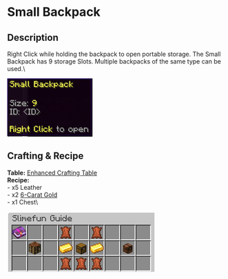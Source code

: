 # Small Backpack

## Description

Right Click while holding the backpack to open portable storage.  The Small Backpack has 9 storage Slots.  Multiple backpacks of the same type can be used.\


![](<../../../../.gitbook/assets/image (144).png>)

## Crafting & Recipe

**Table:** [Enhanced Crafting Table](../../basic-machines/enhanced-crafting-table.md)\
**Recipe:**\
\- x5 Leather\
\- x2 [6-Carat Gold](../../resources/ingots/gold-ingots.md#gold-ingot-6-carat)\
\- x1 Chest\


![Crafting Recipe for Small Backpack](<../../../../.gitbook/assets/image (145).png>)
